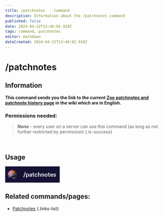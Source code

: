```yaml
---
title: /patchnotes  - Command
description: Information about the /patchnotes command
published: false
date: 2024-04-22T13:46:02.928Z
tags: command, patchnotes
editor: markdown
dateCreated: 2024-04-22T13:46:02.928Z
---
```


# /patchnotes
## Information
**This command sends you the link to the current [Zoe patchnotes and patchnote history page](/en/patchnotes) in the wiki which are in English.**
<br>

### Permissions needed:
>**None** - every user on a server can use this command (as long as not further restricted by permission) {.is-success}

<br>

## Usage
![](/en_/en_patchnotes.png)
<br>

## Related commands/pages:

- [Patchnotes](/en/patchnotes/)
{.links-list}